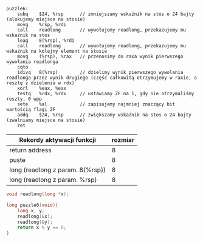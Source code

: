 ```ASM
puzzle6:
    subq    $24, %rsp      // zmniejszamy wskaźnik na stos o 24 bajty (alokujemy miejsce na stosie)
    movq    %rsp, %rdi     
    call    readlong       // wywołujemy readlong, przekazujemy mu wskaźnik na stos
    leaq    8(%rsp), %rdi
    call    readlong       // wywołujemy readlong, przekazujemy mu wskaźnik na kolejny element na stosie
    movq    (%rsp), %rax   // przenosimy do raxa wynik pierwszego wywołania readlonga
    cqto
    idivq   8(%rsp)        // dzielimy wynik pierwszego wywolania readlonga przez wynik drugiego (część całkowitą otrzymujemy w raxie, a resztę z dzielenia w rdx)
    xorl    %eax, %eax     
    testq   %rdx, %rdx     // ustawiamy ZF na 1, gdy nie otrzymaliśmy reszty, 0 wpp
    sete    %al            // zapisujemy najmniej znaczący bit wartością flagi ZF  
    addq    $24, %rsp      // zwiększamy wskaźnik na stos o 24 bajty (zwalniamy miejsce na stosie)
    ret
```

|Rekordy aktywacji funkcji        |rozmiar|
|---------------------------------|-------|
|return address                   |8      |
|puste                            |8      |
|long (readlong z param. 8(%rsp)) |8      |
|long (readlong z param. %rsp)    |8      |

```c
void readlong(long *x);

long puzzle6(void){
    long x, y;
    readlong(&x);
    readlong(&y);
    return x % y == 0;
}
```
